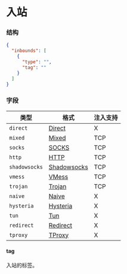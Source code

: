 # 入站

### 结构

```json
{
  "inbounds": [
    {
      "type": "",
      "tag": ""
    }
  ]
}
```

### 字段

| 类型            | 格式                           | 注入支持 |
|---------------|------------------------------|------|
| `direct`      | [Direct](./direct)           | X    |
| `mixed`       | [Mixed](./mixed)             | TCP  |
| `socks`       | [SOCKS](./socks)             | TCP  |
| `http`        | [HTTP](./http)               | TCP  |
| `shadowsocks` | [Shadowsocks](./shadowsocks) | TCP  |
| `vmess`       | [VMess](./vmess)             | TCP  |
| `trojan`      | [Trojan](./trojan)           | TCP  |
| `naive`       | [Naive](./naive)             | X    |
| `hysteria`    | [Hysteria](./hysteria)       | X    |
| `tun`         | [Tun](./tun)                 | X    |
| `redirect`    | [Redirect](./redirect)       | X    |
| `tproxy`      | [TProxy](./tproxy)           | X    |

#### tag

入站的标签。